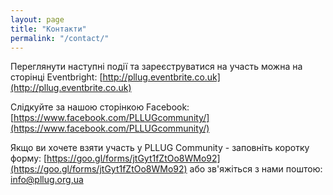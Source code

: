 ```yaml
---
layout: page
title: "Контакти"
permalink: "/contact/"
---
```


Переглянути наступні події та зареєструватися на участь можна на сторінці Eventbright: [http://pllug.eventbrite.co.uk](http://pllug.eventbrite.co.uk)

Слідкуйте за нашою сторінкою Facebook: [https://www.facebook.com/PLLUGcommunity/](https://www.facebook.com/PLLUGcommunity/)

Якщо ви хочете взяти участь у PLLUG Community - заповніть коротку форму: [https://goo.gl/forms/jtGyt1fZtOo8WMo92](https://goo.gl/forms/jtGyt1fZtOo8WMo92) 
або зв'яжіться з нами поштою: [info@pllug.org,ua](mailto:info@pllug.org.ua)

